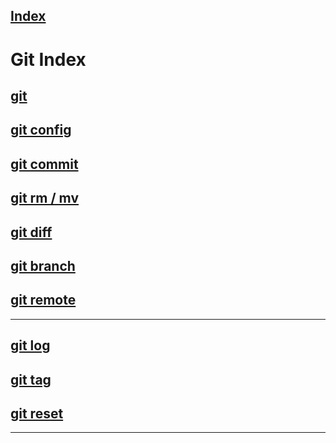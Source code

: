 ## [Index](./git_index.md)
# Git Index
## [git](./git.md)
## [git config](./git_config.md)
## [git commit](./git_commit.md)
## [git rm / mv](./git_rm_mv.md)
## [git diff](./git_diff.md)
## [git branch](./git_branch.md)
## [git remote](./git_remote.md)
***
## [git log](./git_tag.md)  
## [git tag](./git_tag.md)  
## [git reset](./git_tag.md)  
***
